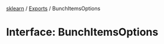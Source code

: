 [sklearn](../readme.md) / [Exports](../modules.md) / BunchItemsOptions

# Interface: BunchItemsOptions
